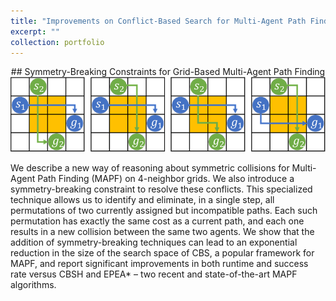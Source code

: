 ```yaml
---
title: "Improvements on Conflict-Based Search for Multi-Agent Path Finding"
excerpt: ""
collection: portfolio
---
```




<p align="center">
  ## Symmetry-Breaking Constraints for Grid-Based Multi-Agent Path Finding <br>
  <img src='/images/rectangle.png'>
</p>

We describe a new way of reasoning about symmetric collisions for Multi-Agent Path Finding (MAPF) on 4-neighbor grids. We also introduce a symmetry-breaking constraint to resolve these conflicts. This specialized technique allows us to identify and eliminate, in a single step, all permutations of two currently assigned but incompatible paths. Each such permutation
has exactly the same cost as a current path, and each one results in a new collision between the same two agents. We show that the addition of symmetry-breaking techniques can lead to an exponential reduction in the size of the search space of CBS, a popular framework for MAPF, and report significant improvements in both runtime and success rate versus CBSH and EPEA* – two recent and state-of-the-art
MAPF algorithms.

